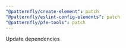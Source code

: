 ```yaml
---
"@patternfly/create-element": patch
"@patternfly/eslint-config-elements": patch
"@patternfly/pfe-tools": patch
---
```


Update dependencies
